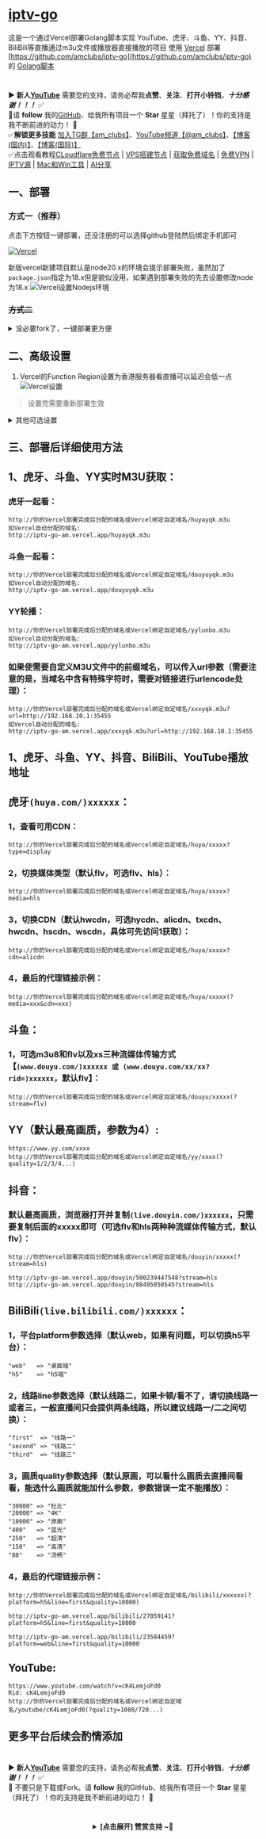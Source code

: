 # [iptv-go](https://github.com/amclubs/iptv-go)
这是一个通过Vercel部署Golang脚本实现 YouTube、虎牙、斗鱼、YY、抖音、BiliBili等直播通过m3u文件或播放器直接播放的项目
使用 [Vercel](https://vercel.com/) 部署 [https://github.com/amclubs/iptv-go](https://github.com/amclubs/iptv-go) 的 [Golang脚本](https://github.com/amclubs/iptv-go/tree/main/liveurls)

#
▶️ **新人[YouTube](https://youtube.com/@am_clubs?sub_confirmation=1)** 需要您的支持，请务必帮我**点赞**、**关注**、**打开小铃铛**，***十分感谢！！！*** ✅
</br>🎁请 **follow** 我的[GitHub](https://github.com/amclubs)、给我所有项目一个 **Star** 星星（拜托了）！你的支持是我不断前进的动力！ 💖
</br>✅**解锁更多技能** [加入TG群【am_clubs】](https://t.me/am_clubs)、[YouTube频道【@am_clubs】](https://youtube.com/@am_clubs?sub_confirmation=1)、[【博客(国内)】](https://amclubss.com)、[【博客(国际)】](https://amclubs.blogspot.com) 
</br>✅点击观看教程[CLoudflare免费节点](https://www.youtube.com/playlist?list=PLGVQi7TjHKXbrY0Pk8gm3T7m8MZ-InquF) | [VPS搭建节点](https://www.youtube.com/playlist?list=PLGVQi7TjHKXaVlrHP9Du61CaEThYCQaiY) | [获取免费域名](https://www.youtube.com/playlist?list=PLGVQi7TjHKXZGODTvB8DEervrmHANQ1AR) | [免费VPN](https://www.youtube.com/playlist?list=PLGVQi7TjHKXY7V2JF-ShRSVwGANlZULdk) | [IPTV源](https://www.youtube.com/playlist?list=PLGVQi7TjHKXbkozDYVsDRJhbnNaEOC76w) | [Mac和Win工具](https://www.youtube.com/playlist?list=PLGVQi7TjHKXYBWu65yP8E08HxAu9LbCWm) | [AI分享](https://www.youtube.com/playlist?list=PLGVQi7TjHKXaodkM-mS-2Nwggwc5wRjqY)

## 一、部署

### 方式一（推荐）

点击下方按钮一键部署，还没注册的可以选择github登陆然后绑定手机即可

[![Vercel](https://vercel.com/button)](https://vercel.com/import/project?template=https://github.com/amclubs/iptv-go)

新版vercel新建项目默认是node20.x的环境会提示部署失败，虽然加了`package.json`指定为18.x但是貌似没用，如果遇到部署失败的先去设置修改node为18.x
![Vercel设置Nodejs环境](.github/asserts/nodejs.png)

### ~~方式二~~

<details>
<summary>没必要fork了，一键部署更方便</summary>
1. Fork项目到自己的仓库
2. 在Vercel创建Project并选择`iptv-go`
3. Build&Deploy
4. Enjoy~
</details>

## 二、高级设置
 1. Vercel的Function Region设置为香港服务器看直播可以延迟会低一点
 ![Vercel设置](.github/asserts/region.png)
 > 设置完需要重新部署生效

<details>
<summary>其他可选设置</summary>

 1. Vercel分配的子域名访问有困难的话可以自定义域名`CNAME`到[cname-china.vercel-dns.com](cname-china.vercel-dns.com)
 > 非必要步骤且需要有自己的域名

 2. 设置Vercel的环境变量`LIVE_URL`可以替换返回的m3u直播链接，就不用通过请求连接的`url`参数设置了
 > 非必要步骤
 >
 > 例如设置环境变量为: `https://www.baidu.com/live`
 > ![环境变量设置](.github/asserts/env.png)
 > 返回文件的效果
 > ![环境变量设置](.github/asserts/envDemo.png)
 > 
 > 优先级：链接的`url`参数 > 环境变量`LIVE_URL` > 默认域名
</details>


## 三、部署后详细使用方法
## **1、虎牙、斗鱼、YY实时M3U获取：**
### 虎牙一起看：
```
http://你的Vercel部署完成后分配的域名或Vercel绑定自定域名/huyayqk.m3u
如Vercel自动分配的域名:
http://iptv-go-am.vercel.app/huyayqk.m3u
```
### 斗鱼一起看：
```
http://你的Vercel部署完成后分配的域名或Vercel绑定自定域名/douyuyqk.m3u
如Vercel自动分配的域名:
http://iptv-go-am.vercel.app/douyuyqk.m3u
```
### YY轮播：
```
http://你的Vercel部署完成后分配的域名或Vercel绑定自定域名/yylunbo.m3u
如Vercel自动分配的域名:
http://iptv-go-am.vercel.app/yylunbo.m3u
```
### 如果使需要自定义M3U文件中的前缀域名，可以传入url参数（需要注意的是，当域名中含有特殊字符时，需要对链接进行urlencode处理）：
```
http://你的Vercel部署完成后分配的域名或Vercel绑定自定域名/xxxyqk.m3u?url=http://192.168.10.1:35455
如Vercel自动分配的域名:
http://iptv-go-am.vercel.app/xxxyqk.m3u?url=http://192.168.10.1:35455
```

## **1、虎牙、斗鱼、YY、抖音、BiliBili、YouTube播放地址**

## **虎牙`(huya.com/)xxxxxx`：**  
### 1，查看可用CDN：
```
http://你的Vercel部署完成后分配的域名或Vercel绑定自定域名/huya/xxxxx?type=display
```
### 2，切换媒体类型（默认flv，可选flv、hls）： 
```
http://你的Vercel部署完成后分配的域名或Vercel绑定自定域名/huya/xxxxx?media=hls
```
### 3，切换CDN（默认hwcdn，可选hycdn、alicdn、txcdn、hwcdn、hscdn、wscdn，具体可先访问1获取）：
```
http://你的Vercel部署完成后分配的域名或Vercel绑定自定域名/huya/xxxxx?cdn=alicdn
```
### 4，最后的代理链接示例：
```
http://你的Vercel部署完成后分配的域名或Vercel绑定自定域名/huya/xxxxx(?media=xxx&cdn=xxx)
```

## **斗鱼：**
### 1，可选m3u8和flv以及xs三种流媒体传输方式【`(www.douyu.com/)xxxxxx 或 (www.douyu.com/xx/xx?rid=)xxxxxx`，默认flv】：
```
http://你的Vercel部署完成后分配的域名或Vercel绑定自定域名/douyu/xxxxx(?stream=flv)
```

## **YY（默认最高画质，参数为4）:**
```
https://www.yy.com/xxxx
http://你的Vercel部署完成后分配的域名或Vercel绑定自定域名/yy/xxxx(?quality=1/2/3/4...)
```

## **抖音：**
### 默认最高画质，浏览器打开并复制`(live.douyin.com/)xxxxxx`，只需要复制后面的xxxxx即可（可选flv和hls两种种流媒体传输方式，默认flv）：
```
http://你的Vercel部署完成后分配的域名或Vercel绑定自定域名/douyin/xxxxx(?stream=hls)

http://iptv-go-am.vercel.app/douyin/500239447548?stream=hls
http://iptv-go-am.vercel.app/douyin/88495050545?stream=hls

```

## **BiliBili`(live.bilibili.com/)xxxxxx`：**
### 1，平台platform参数选择（默认web，如果有问题，可以切换h5平台）：
```
"web"   => "桌面端"
"h5"    => "h5端"
```
### 2，线路line参数选择（默认线路二，如果卡顿/看不了，请切换线路一或者三，一般直播间只会提供两条线路，所以建议线路一/二之间切换）：
```
"first"  => "线路一"
"second" => "线路二"
"third"  => "线路三"
```
### 3，画质quality参数选择（默认原画，可以看什么画质去直播间看看，能选什么画质就能加什么参数，参数错误一定不能播放）：
```
"30000" => "杜比"
"20000" => "4K"
"10000" => "原画"
"400"   => "蓝光"
"250"   => "超清"
"150"   => "高清"
"80"    => "流畅"
```
### 4，最后的代理链接示例：
```
http://你的Vercel部署完成后分配的域名或Vercel绑定自定域名/bilibili/xxxxxx(?platform=h5&line=first&quality=10000)

http://iptv-go-am.vercel.app/bilibili/27059141?platform=h5&line=first&quality=10000

http://iptv-go-am.vercel.app/bilibili/23584459?platform=web&line=first&quality=10000
```

## **YouTube:**
```
https://www.youtube.com/watch?v=cK4LemjoFd0
Rid: cK4LemjoFd0
http://你的Vercel部署完成后分配的域名或Vercel绑定自定域名/youtube/cK4LemjoFd0(?quality=1080/720...)
```

## 更多平台后续会酌情添加

 #
▶️ **新人[YouTube](https://youtube.com/@AM_CLUB)** 需要您的支持，请务必帮我**点赞**、**关注**、**打开小铃铛**，***十分感谢！！！*** ✅
</br>🎁 不要只是下载或Fork。请 **follow** 我的GitHub、给我所有项目一个 **Star** 星星（拜托了）！你的支持是我不断前进的动力！ 💖
  
 # 
<center><details><summary><strong> [点击展开] 赞赏支持 ~🧧</strong></summary>
*我非常感谢您的赞赏和支持，它们将极大地激励我继续创新，持续产生有价值的工作。*
  
- **USDT-TRC20:** `TWTxUyay6QJN3K4fs4kvJTT8Zfa2mWTwDD`
  
</details></center>


